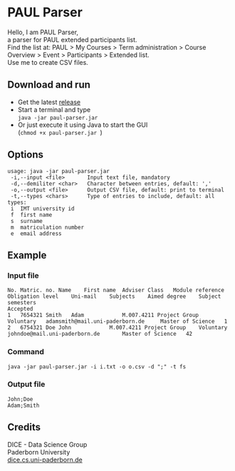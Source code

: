 # PAUL Parser

Hello, I am PAUL Parser,  
a parser for PAUL extended participants list.  
Find the list at: PAUL > My
Courses > Term administration > Course Overview > Event > Participants >
Extended list.  
Use me to create CSV files.

## Download and run

- Get the latest [release](https://github.com/dice-group/PaulParser/releases)
- Start a terminal and type  
  `java -jar paul-parser.jar`
- Or just execute it using Java to start the GUI  
  (`chmod +x paul-parser.jar `)

## Options

```
usage: java -jar paul-parser.jar
 -i,--input <file>       Input text file, mandatory
 -d,--demiliter <char>   Character between entries, default: ','
 -o,--output <file>      Output CSV file, default: print to terminal
 -t,--types <chars>      Type of entries to include, default: all
types:
 i  IMT university id
 f  first name
 s  surname
 m  matriculation number
 e  email address
```

## Example

### Input file

```
No.	Matric. no.	Name	First name	Adviser	Class	Module reference	Obligation level	Uni-mail	Subjects	Aimed degree	Subject semesters	
Accepted
1	7654321	Smith	Adam			M.007.4211 Project Group	Voluntary	adamsmith@mail.uni-paderborn.de		Master of Science	1	
2	6754321	Doe	John			M.007.4211 Project Group	Voluntary	johndoe@mail.uni-paderborn.de		Master of Science	42
```

### Command

```
java -jar paul-parser.jar -i i.txt -o o.csv -d ";" -t fs
```

### Output file

```
John;Doe
Adam;Smith
```

## Credits

DICE - Data Science Group  
Paderborn University  
[dice.cs.uni-paderborn.de](http://dice.cs.uni-paderborn.de/)